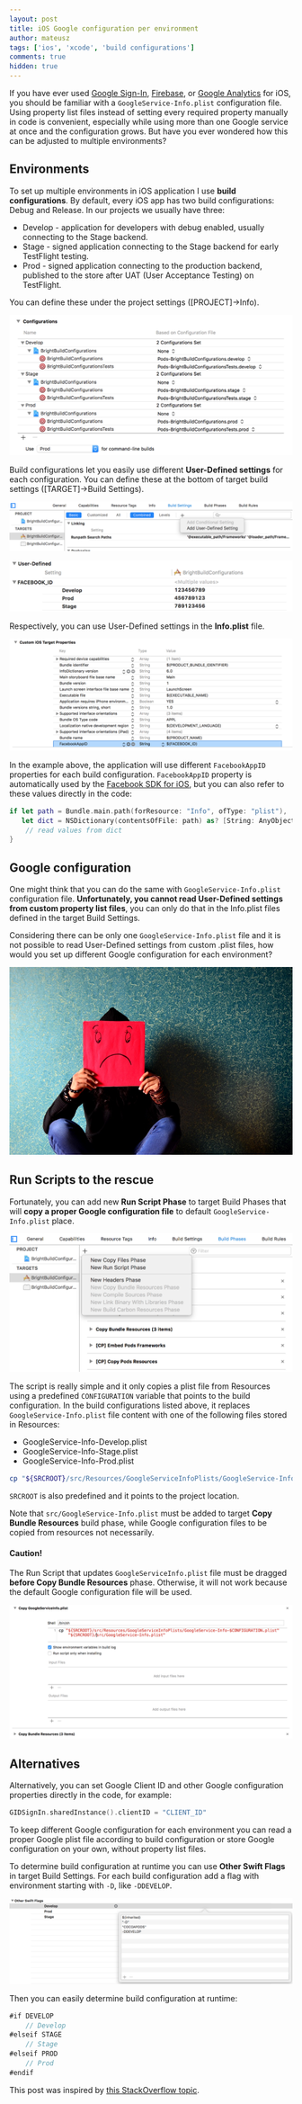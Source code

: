```yaml
---
layout: post
title: iOS Google configuration per environment
author: mateusz
tags: ['ios', 'xcode', 'build configurations']
comments: true
hidden: true
---
```


If you have ever used [Google Sign-In](https://developers.google.com/identity/sign-in/ios/start), [Firebase](https://firebase.google.com/docs/ios/), or [Google Analytics](https://developers.google.com/analytics/devguides/collection/ios/v3/) for iOS, you should be familiar with a `GoogleService-Info.plist` configuration file. Using property list files instead of setting every required property manually in code is convenient, especially while using more than one Google service at once and the configuration grows. But have you ever wondered how  this can be adjusted to multiple environments?

## Environments

To set up multiple environments in iOS application I use **build configurations**. By default, every iOS app has two build configurations: Debug and Release. In our projects we usually have three:

- Develop - application for developers with debug enabled, usually connecting to the Stage backend.
- Stage - signed application connecting to the Stage backend for early TestFlight testing.
- Prod - signed application connecting to the production backend, published to the store after UAT (User Acceptance Testing) on TestFlight.

You can define these under the project settings ([PROJECT]->Info).

![image](/images/ios-google-configuration-per-environment/build-configurations.png)

Build configurations let you easily use different **User-Defined settings** for each configuration. You can define these at the bottom of target build settings ([TARGET]->Build Settings).

![image](/images/ios-google-configuration-per-environment/user-defined-settings-1.png)

![image](/images/ios-google-configuration-per-environment/user-defined-settings-2.png)

Respectively, you can use User-Defined settings in the **Info.plist** file.

![image](/images/ios-google-configuration-per-environment/info-plist.png)

In the example above, the application will use different `FacebookAppID` properties for each build configuration. `FacebookAppID` property is automatically used by the [Facebook SDK for iOS](https://developers.facebook.com/docs/ios/), but you can also refer to these values directly in the code:

```swift
if let path = Bundle.main.path(forResource: "Info", ofType: "plist"),
   let dict = NSDictionary(contentsOfFile: path) as? [String: AnyObject] {
    // read values from dict
}
```

## Google configuration

One might think that you can do the same with `GoogleService-Info.plist` configuration file. **Unfortunately, you cannot read User-Defined settings from custom property list files**, you can only do that in the Info.plist files defined in the target Build Settings.

Considering there can be only one `GoogleService-Info.plist` file and it is not possible to read User-Defined settings from custom .plist files, how would you set up different Google configuration for each environment?

![image](/images/ios-google-configuration-per-environment/sad.jpeg)

## Run Scripts to the rescue

Fortunately, you can add new **Run Script Phase** to target Build Phases that will **copy a proper Google configuration file** to default `GoogleService-Info.plist` place.

![image](/images/ios-google-configuration-per-environment/run-script-phase-1.png)

The script is really simple and it only copies a plist file from Resources using a predefined `CONFIGURATION` variable that points to the build configuration. In the build configurations listed above, it replaces `GoogleService-Info.plist` file content with one of the following files stored in Resources:

- GoogleService-Info-Develop.plist
- GoogleService-Info-Stage.plist
- GoogleService-Info-Prod.plist

```bash
cp "${SRCROOT}/src/Resources/GoogleServiceInfoPlists/GoogleService-Info-$CONFIGURATION.plist" "${SRCROOT}/src/GoogleService-Info.plist"
```

`SRCROOT` is also predefined and it points to the project location.

Note that `src/GoogleService-Info.plist` must be added to target **Copy Bundle Resources** build phase, while Google configuration files to be copied from resources not necessarily.

#### Caution!

The Run Script that updates `GoogleServiceInfo.plist` file must be dragged **before Copy Bundle Resources** phase. Otherwise, it will not work because the default Google configuration file will be used.

![image](/images/ios-google-configuration-per-environment/run-script-phase-2.png)

## Alternatives

Alternatively, you can set Google Client ID and other Google configuration properties directly in the code, for example:

```swift
GIDSignIn.sharedInstance().clientID = "CLIENT_ID"
```

To keep different Google configuration for each environment you can read a proper Google plist file according to build configuration or store Google configuration on your own, without property list files.

To determine build configuration at runtime you can use **Other Swift Flags** in target Build Settings. For each build configuration add a flag with environment starting with `-D`, like `-DDEVELOP`.

![image](/images/ios-google-configuration-per-environment/other-swift-flags.png)

Then you can easily determine build configuration at runtime:

```swift
#if DEVELOP
    // Develop
#elseif STAGE
    // Stage
#elseif PROD
    // Prod
#endif
```

This post was inspired by [this StackOverflow topic](https://stackoverflow.com/q/34067120/1570496).
